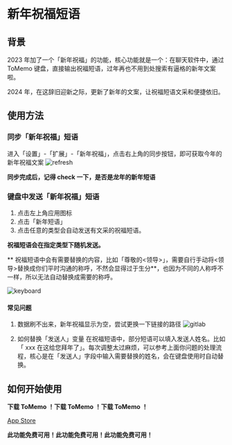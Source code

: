 # 新年祝福短语

## 背景

2023 年加了一个「新年祝福」的功能，核心功能就是一个：在聊天软件中，通过 ToMemo 键盘，直接输出祝福短语，过年再也不用到处搜索有逼格的新年文案啦。

2024 年，在这辞旧迎新之际，更新了新年的文案，让祝福短语文采和便捷依旧。

## 使用方法

### 同步「新年祝福」短语

进入「设置」-「扩展」-「新年祝福」，点击右上角的同步按钮，即可获取今年的新年祝福文案
![refresh](https://video.fairywoobang.com/ToMemo%2FNewYear%2Fnewyear_pharse_refresh_data.jpeg)

**同步完成后，记得 check 一下，是否是龙年的新年短语**

### 键盘中发送「新年祝福」短语

1. 点击左上角应用图标
2. 点击「新年短语」
3. 点击任意的类型会自动发送有文采的祝福短语。

**祝福短语会在指定类型下随机发送。**

** 祝福短语中会有需要替换的内容，比如「尊敬的<领导>」，需要自行手动将<领导>替换成你们平时沟通的称呼，不然会显得过于生分**，也因为不同的人称呼不一样，所以无法自动替换成需要的称呼。

![keyboard](https://video.fairywoobang.com/ToMemo%2FNewYear%2Fnewyear_pharse_keyboard.jpeg)

#### 常见问题

1. 数据刷不出来，新年祝福显示为空，尝试更换一下链接的路径
   ![gitlab](https://video.fairywoobang.com/ToMemo%2FNewYear%2Fnewyear_pharse_gitlab.jpeg)

2. 如何替换「发送人」变量
   在祝福短语中，部分短语可以填入发送人姓名。比如「 xxx 在这给您拜年了」。每次调整太过麻烦，可以参考上面你问题的处理流程，核心是在「发送人」字段中输入需要替换的姓名，会在键盘使用时自动替换。

## 如何开始使用

**下载 ToMemo ！下载 ToMemo ！下载 ToMemo ！**

[App Store](https://apps.apple.com/cn/app/tomemo-%E5%A4%9A%E5%8A%9F%E8%83%BD%E5%BF%AB%E6%8D%B7%E9%94%AE%E7%9B%98%E7%9A%84%E5%86%85%E5%AE%B9%E6%95%B4%E7%90%86%E5%BA%94%E7%94%A8/id1610843304)

**此功能免费可用！此功能免费可用！此功能免费可用！**
